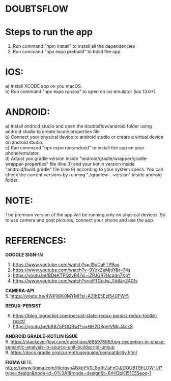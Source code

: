 # DOUBTSFLOW

# Steps to run the app
  1) Run command "npm install" to install all the dependencies
  2) Run command "npx expo prebuild" to build the app.

# IOS:

a) Install XCODE app on you macOS.  
b) Run command "npx expo run:ios" to open on ios emulator (ios 13.0+).  


# ANDROID:

a) Install android studio and open the doubtsflow/android folder using android studio to create locale.properties file.  
b) Connect your physical device to android studio or create a virtual device on android studio.  
c) Run command "npx expo run:android" to install the app on your phone/emulator.  
d) Adjust you gradle version inside "android/gradle/wrapper/gradle-wrapper-properties" file (line 3) and your kotlin version inside "android/build.gradle" file (line 9) according to your system specs. You can check the current versions by running "./gradlew --version" inside android folder.


# NOTE:

The premium version of the app will be running only on physical devices. So to use camera and post pictures, connect your phone and use the app.

# REFERENCES:


**GOOGLE SIGN-IN**
1. https://www.youtube.com/watch?v=J9qDaFTP9ao
2. https://www.youtube.com/watch?v=9YzxZeMjtlY&t=74s
3. https://youtu.be/BDeKTPQzvR4?si=iZPJGR7Hcqdn7XpY
4. https://www.youtube.com/watch?v=oPTGoJw_Tik&t=2401s

**CAMERA-API**  
5. https://youtu.be/4WPjWK0MYMI?si=A38tE5EzI540FWr5

**REDUX-PERSIST**  

6. https://blog.logrocket.com/persist-state-redux-persist-redux-toolkit-react/
7. https://youtu.be/b88Z5POQBwI?si=HH2D8getVMcJ4ckS

**ANDROID GRADLE-KOTLIN ISSUE**  
8. https://stackoverflow.com/questions/68597899/bug-exception-in-phase-semantic-analysis-in-source-unit-buildscript-unsup  
9. https://docs.gradle.org/current/userguide/compatibility.html  

**FIGMA UI**
10. https://www.figma.com/file/qvnANkbPV0L8gfftZaFnOJ/DOUBTSFLOW-UI?type=design&node-id=0%3A1&mode=design&t=6rHl3bK151E55eoq-1
